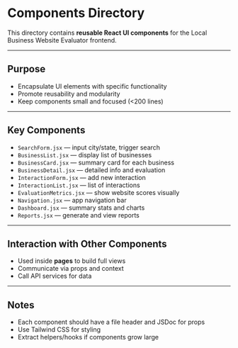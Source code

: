 # Components Directory

This directory contains **reusable React UI components** for the Local Business Website Evaluator frontend.

---

## Purpose

- Encapsulate UI elements with specific functionality
- Promote reusability and modularity
- Keep components small and focused (<200 lines)

---

## Key Components

- `SearchForm.jsx` — input city/state, trigger search
- `BusinessList.jsx` — display list of businesses
- `BusinessCard.jsx` — summary card for each business
- `BusinessDetail.jsx` — detailed info and evaluation
- `InteractionForm.jsx` — add new interaction
- `InteractionList.jsx` — list of interactions
- `EvaluationMetrics.jsx` — show website scores visually
- `Navigation.jsx` — app navigation bar
- `Dashboard.jsx` — summary stats and charts
- `Reports.jsx` — generate and view reports

---

## Interaction with Other Components

- Used inside **pages** to build full views
- Communicate via props and context
- Call API services for data

---

## Notes

- Each component should have a file header and JSDoc for props
- Use Tailwind CSS for styling
- Extract helpers/hooks if components grow large
